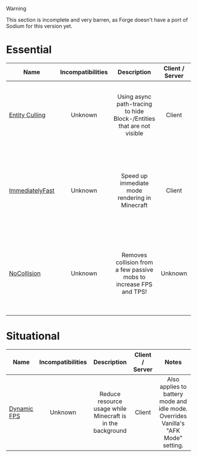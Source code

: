 > [!WARNING]
> This section is incomplete and very barren, as Forge doesn't have a port of Sodium for this version yet.

# Essential
| Name | Incompatibilities | Description | Client / Server | Notes |
| --- | :---: | :---: | :---: | :---: |
| [Entity Culling](https://modrinth.com/mod/entityculling) | Unknown | Using async path-tracing to hide Block-/Entities that are not visible | Client | Has a very small chance to cause crashes in versions where Sodium is present. |
| [ImmediatelyFast](https://modrinth.com/mod/immediatelyfast) | Unknown | Speed up immediate mode rendering in Minecraft | Client | Effect is most noticable on CPU bottleneck and old CPU setups, according to the author | 
| [NoCollision](https://modrinth.com/datapack/no-collision) | Unknown | Removes collision from a few passive mobs to increase FPS and TPS! | Unknown | Has a mod as an option, but description is about the datapack variant. More information needed. |

# Situational
| Name | Incompatibilities | Description | Client / Server | Notes |
| --- | :---: | :---: | :---: | :---: |
| [Dynamic FPS](https://modrinth.com/mod/dynamic-fps) | Unknown | Reduce resource usage while Minecraft is in the background | Client | Also applies to battery mode and idle mode. Overrides Vanilla's "AFK Mode" setting. |